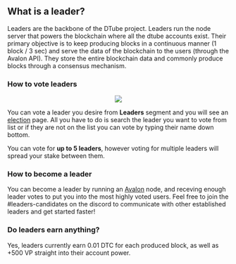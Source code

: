 ## What is a leader?

Leaders are the backbone of the DTube project. Leaders run the node server that powers the blockchain where all the dtube accounts exist. Their primary objective is  to keep producing blocks in a continuous manner (1 block / 3 sec) and serve the data of the blockchain to the users (through the Avalon API). They store the entire blockchain data and commonly produce blocks through a consensus mechanism.

### How to vote leaders

<center>

![](https://i.imgur.com/iuATj3O.png)

</center>

You can vote a leader you desire from **Leaders** segment and you will see an [election](https://d.tube/#!/election) page. All you have to do is search the leader you want to vote from list or if they are not on the list you can vote by typing their name down bottom.

You can vote for **up to 5 leaders**, however voting for multiple leaders will spread your stake between them.

### How to become a leader
You can become a leader by running an [Avalon](https://github.com/dtube/avalon) node, and receving enough leader votes to put you into the most highly voted users. Feel free to join the #leaders-candidates on the discord to communicate with other established leaders and get started faster!

### Do leaders earn anything?
Yes, leaders currently earn 0.01 DTC for each produced block, as well as +500 VP straight into their account power.
